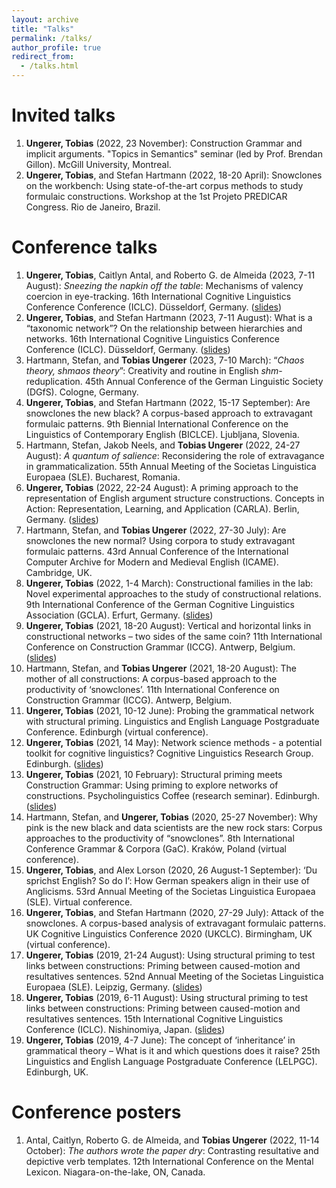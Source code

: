 ```yaml
---
layout: archive
title: "Talks"
permalink: /talks/
author_profile: true
redirect_from:
  - /talks.html
---
```


<!-- Upcoming talks-->
<!-- ======-->

Invited talks
======
1. <b>Ungerer, Tobias</b> (2022, 23 November): Construction Grammar and implicit arguments. "Topics in Semantics" seminar (led by Prof. Brendan Gillon). McGill University, Montreal.
1. <b>Ungerer, Tobias</b>, and Stefan Hartmann (2022, 18-20 April): Snowclones on the workbench: Using state-of-the-art corpus methods to study formulaic constructions. Workshop at the 1st Projeto PREDICAR Congress. Rio de Janeiro, Brazil.

Conference talks
======
1. <b>Ungerer, Tobias</b>, Caitlyn Antal, and Roberto G. de Almeida (2023, 7-11 August): <i>Sneezing the napkin off the table</i>: Mechanisms of valency coercion in eye-tracking. 16th International Cognitive Linguistics Conference Conference (ICLC). Düsseldorf, Germany. (<a href="https://tungerer.github.io/files/Ungerer-et-al-2023-Valency-coercion-in-eye-tracking.pdf">slides</a>)
1. <b>Ungerer, Tobias</b>, and Stefan Hartmann (2023, 7-11 August): What is a “taxonomic network”? On the relationship between hierarchies and networks. 16th International Cognitive Linguistics Conference Conference (ICLC). Düsseldorf, Germany. (<a href="https://tungerer.github.io/files/Ungerer-Hartmann-2023-ICLC-What-is-a-taxonomic-network.pdf">slides</a>)
1. Hartmann, Stefan, and <b>Tobias Ungerer</b> (2023, 7-10 March): “<i>Chaos theory, shmaos theory</i>”: Creativity and routine in English <i>shm</i>-reduplication. 45th Annual Conference of the German Linguistic Society (DGfS). Cologne, Germany.
1. <b>Ungerer, Tobias</b>, and Stefan Hartmann (2022, 15-17 September): Are snowclones the new black? A corpus-based approach to extravagant formulaic patterns. 9th Biennial International Conference on the Linguistics of Contemporary English (BICLCE). Ljubljana, Slovenia.
1. Hartmann, Stefan, Jakob Neels, and <b>Tobias Ungerer</b> (2022, 24-27 August): <i>A quantum of salience</i>: Reconsidering the role of extravagance in grammaticalization. 55th Annual Meeting of the Societas Linguistica Europaea (SLE). Bucharest, Romania.
1. <b>Ungerer, Tobias</b> (2022, 22-24 August): A priming approach to the representation of English argument structure constructions. Concepts in Action: Representation, Learning, and Application (CARLA). Berlin, Germany. (<a href="https://tungerer.github.io/files/Ungerer-2022-A-priming-approach-to-English-ASCs.pdf">slides</a>)
1. Hartmann, Stefan, and <b>Tobias Ungerer</b> (2022, 27-30 July): Are snowclones the new normal? Using corpora to study extravagant formulaic patterns. 43rd Annual Conference of the International Computer Archive for Modern and Medieval English (ICAME). Cambridge, UK.
1. <b>Ungerer, Tobias</b> (2022, 1-4 March): Constructional families in the lab: Novel experimental approaches to the study of constructional relations. 9th International Conference of the German Cognitive Linguistics Association (GCLA). Erfurt, Germany. (<a href="https://tungerer.github.io/files/Ungerer-2022-Constructional-families-in-the-lab.pdf">slides</a>)
1. <b>Ungerer, Tobias</b> (2021, 18-20 August): Vertical and horizontal links in constructional networks – two sides of the same coin? 11th International Conference on Construction Grammar (ICCG). Antwerp, Belgium. (<a href="https://tungerer.github.io/files/Ungerer-2021-Vertical-and-horizontal-links.pdf">slides</a>)
1. Hartmann, Stefan, and <b>Tobias Ungerer</b> (2021, 18-20 August): The mother of all constructions: A corpus-based approach to the productivity of ‘snowclones’. 11th International Conference on Construction Grammar (ICCG). Antwerp, Belgium.
1. <b>Ungerer, Tobias</b> (2021, 10-12 June): Probing the grammatical network with structural priming. Linguistics and English Language Postgraduate Conference. Edinburgh (virtual conference).
1. <b>Ungerer, Tobias</b> (2021, 14 May): Network science methods - a potential toolkit for cognitive linguistics?  Cognitive Linguistics Research Group. Edinburgh. (<a href="https://tungerer.github.io/files/Ungerer-2021-Network-science-methods.pdf">slides</a>)
1. <b>Ungerer, Tobias</b> (2021, 10 February): Structural priming meets Construction Grammar: Using priming to explore networks of constructions. Psycholinguistics Coffee (research seminar). Edinburgh. (<a href="https://tungerer.github.io/files/Ungerer-2021-Structural-priming-meets-Construction-Grammar.pdf">slides</a>)
1. Hartmann, Stefan, and <b>Ungerer, Tobias</b> (2020, 25-27 November): Why pink is the new black and data scientists are the new rock stars: Corpus approaches to the productivity of “snowclones”. 8th International Conference Grammar & Corpora (GaC). Kraków, Poland (virtual conference). 
1. <b>Ungerer, Tobias</b>, and Alex Lorson (2020, 26 August-1 September): ‘Du sprichst English? So do I’: How German speakers align in their use of Anglicisms. 53rd Annual Meeting of the Societas Linguistica Europaea (SLE). Virtual conference.
1. <b>Ungerer, Tobias</b>, and Stefan Hartmann (2020, 27-29 July): Attack of the snowclones. A corpus-based analysis of extravagant formulaic patterns. UK Cognitive Linguistics Conference 2020 (UKCLC). Birmingham, UK (virtual conference).
1. <b>Ungerer, Tobias</b> (2019, 21-24 August): Using structural priming to test links between constructions: Priming between caused-motion and resultatives sentences. 52nd Annual Meeting of the Societas Linguistica Europaea (SLE). Leipzig, Germany. (<a href="https://tungerer.github.io/files/Ungerer-2019-SLE-Using-structural-priming-to-test-links.pdf">slides</a>)
1. <b>Ungerer, Tobias</b> (2019, 6-11 August): Using structural priming to test links between constructions: Priming between caused-motion and resultatives sentences. 15th International Cognitive Linguistics Conference (ICLC). Nishinomiya, Japan. (<a href="https://tungerer.github.io/files/Ungerer-2019-ICLC-Using-structural-priming-to-test-links.pdf">slides</a>)
1. <b>Ungerer, Tobias</b> (2019, 4-7 June): The concept of ‘inheritance’ in grammatical theory – What is it and which questions does it raise? 25th Linguistics and English Language Postgraduate Conference (LELPGC). Edinburgh, UK.

Conference posters
======
1. Antal, Caitlyn, Roberto G. de Almeida, and <b>Tobias Ungerer</b> (2022, 11-14 October): <i>The authors wrote the paper dry</i>: Contrasting resultative and depictive verb templates. 12th International Conference on the Mental Lexicon. Niagara-on-the-lake, ON, Canada.















